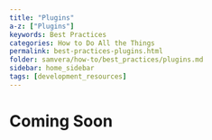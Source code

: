 ```yaml
---
title: "Plugins"
a-z: ["Plugins"]
keywords: Best Practices
categories: How to Do All the Things
permalink: best-practices-plugins.html
folder: samvera/how-to/best_practices/plugins.md
sidebar: home_sidebar
tags: [development_resources]
---
```


# Coming Soon
